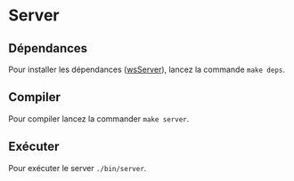 # Server

## Dépendances

Pour installer les dépendances ([wsServer](https://github.com/Theldus/wsServer)), lancez la commande `make deps`.

## Compiler

Pour compiler lancez la commander `make server`.

## Exécuter

Pour exécuter le server `./bin/server`.
